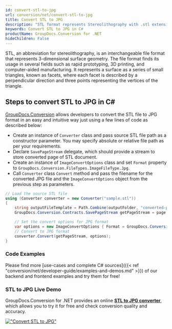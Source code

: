 ```yaml
---
id: convert-stl-to-jpg
url: conversion/net/convert-stl-to-jpg
title: Convert STL to JPG
description: "STL format represents Stereolithography with .stl extension. Learn how to convert STL to JPG file programmatically in C# language using GroupDocs.Conversion for .NET library."
keywords: Convert STL to JPG in C#
productName: GroupDocs.Conversion for .NET
hideChildren: False
---
```


STL, an abbreviation for stereolithography, is an interchangeable file format that represents 3-dimensional surface geometry. The file format finds its usage in several fields such as rapid prototyping, 3D printing, and computer-aided manufacturing. It represents a surface as a series of small triangles, known as facets, where each facet is described by a perpendicular direction and three points representing the vertices of the triangle.

## Steps to convert STL to JPG in C#

[GroupDocs.Conversion](https://products.groupdocs.com/conversion/net) allows developers to convert the STL file to JPG format in an easy and intuitive way just using a few lines of code as described below:

* Create an instance of `Converter` class and pass source STL file path as a constructor parameter. You may specify absolute or relative file path as per your requirements. 
* Declare `SavePageStream` delegate, which should provide a stream to store converted page of STL document.
* Create an instance of `ImageConvertOptions` class and set `Format` property to `GroupDocs.Conversion.FileTypes.ImageFileType.Jpg`.
* Call `Converter` class `Convert` method and pass the filename for the converted JPG file and the `ImageConvertOptions` object from the previous step as parameters.

```csharp
// Load the source STL file
using (Converter converter = new Converter("sample.stl"))
{
    string outputFileTemplate = Path.Combine(outputFolder, "converted-page-{0}.jpg");
    GroupDocs.Conversion.Contracts.SavePageStream getPageStream = page => new FileStream(string.Format(outputFileTemplate, page), FileMode.Create);

    // Set the convert options for JPG format
    var options = new ImageConvertOptions { Format = GroupDocs.Conversion.FileTypes.ImageFileType.Jpg };   
    // Convert to JPG format
    converter.Convert(getPageStream, options);
}
```

### Code Examples

Please find more [use-cases and complete C# sources]({{< ref "conversion/net/developer-guide/examples-and-demos.md" >}}) of our backend and frontend examples and try them for free!

### STL to JPG Live Demo

GroupDocs.Conversion for .NET provides an online [**STL to JPG converter**](https://products.groupdocs.app/conversion/stl-to-jpg), which allows you to try it for free and check conversion quality and accuracy.

[!["Convert STL to JPG"](conversion/net/images/convert-to-jpg/convert-stl-to-jpg.png)](https://products.groupdocs.app/conversion/stl-to-jpg)